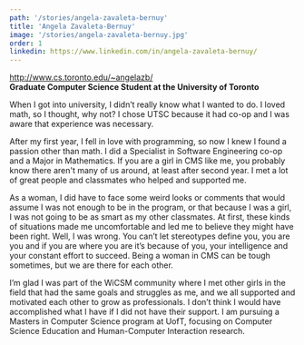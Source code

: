 ```yaml
---
path: '/stories/angela-zavaleta-bernuy'
title: 'Angela Zavaleta-Bernuy'
image: '/stories/angela-zavaleta-bernuy.jpg'
order: 1
linkedin: https://www.linkedin.com/in/angela-zavaleta-bernuy/
---
```

http://www.cs.toronto.edu/~angelazb/ <br/>
<b>Graduate Computer Science Student at the University of Toronto</b><br/>

When I got into university, I didn’t really know what I wanted to do.
I loved math, so I thought, why not? I chose UTSC because it had co-op and I was aware that experience was necessary. 

After my first year, I fell in love with programming, so now I knew I found a passion other than math. 
I did a Specialist in Software Engineering co-op and a Major in Mathematics. If you are a girl in CMS like me, you probably know there aren't many of us around, at least after second year. I met a lot of great people and classmates who helped and supported me. 

As a woman, I did have to face some weird looks or comments that would assume I was not enough to be in the program, or that because I was a girl, I was not going to be as smart as my other classmates. At first, these kinds of situations made me uncomfortable and led me to believe they might have been right. Well, I was wrong. You can’t let stereotypes define you, you are you and if you are where you are it’s because of you, your intelligence and your constant effort to succeed. Being a woman in CMS can be tough sometimes, but we are there for each other. 

I’m glad I was part of the WiCSM community where I met other girls in the field that had the same goals and struggles as me, and we all supported and motivated each other to grow as professionals. I don’t think I would have accomplished what I have if I did not have their support. I am pursuing a Masters in Computer Science program at UofT, focusing on Computer Science Education and Human-Computer Interaction research.